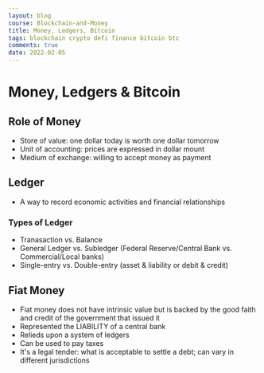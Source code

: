 ```yaml
---
layout: blog
course: Blockchain-and-Money
title: Money, Ledgers, Bitcoin
tags: blockchain crypto defi finance bitcoin btc
comments: true
date: 2022-02-05
---
```


# Money, Ledgers & Bitcoin

## Role of Money
*   Store of value: one dollar today is worth one dollar tomorrow
*   Unit of accounting: prices are expressed in dollar mount
*   Medium of exchange: willing to accept money as payment

## Ledger
*   A way to record economic activities and financial relationships

### Types of Ledger
*   Tranasaction vs. Balance
*   General Ledger vs. Subledger (Federal Reserve/Central Bank vs. Commercial/Local banks)
*   Single-entry vs. Double-entry (asset & liability or debit & credit)

## Fiat Money
*   Fiat money does not have intrinsic value but is backed by the good faith and credit of the government that issued it
*   Represented the LIABILITY of a central bank
*   Relieds upon a system of ledgers
*   Can be used to pay taxes
*   It's a legal tender: what is acceptable to settle a debt; can vary in different jurisdictions
